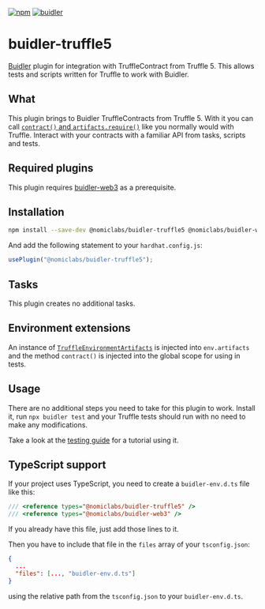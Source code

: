 [![npm](https://img.shields.io/npm/v/@nomiclabs/buidler-truffle5.svg)](https://www.npmjs.com/package/@nomiclabs/buidler-truffle5)
[![buidler](https://buidler.dev/buidler-plugin-badge.svg?1)](https://buidler.dev)

# buidler-truffle5

[Buidler](http://getbuidler.com) plugin for integration with TruffleContract from Truffle 5. This allows tests and scripts written for Truffle to work with Buidler.

## What

This plugin brings to Buidler TruffleContracts from Truffle 5. With it you can call [`contract()` and `artifacts.require()`](https://truffleframework.com/docs/truffle/testing/writing-tests-in-javascript) like you normally would with Truffle. Interact with your contracts with a familiar API from tasks, scripts and tests.

## Required plugins

This plugin requires [buidler-web3](https://github.com/nomiclabs/buidler/tree/master/packages/buidler-web3) as a prerequisite.

## Installation

```bash
npm install --save-dev @nomiclabs/buidler-truffle5 @nomiclabs/buidler-web3 web3
```

And add the following statement to your `hardhat.config.js`:

```js
usePlugin("@nomiclabs/buidler-truffle5");
```

## Tasks

This plugin creates no additional tasks.

## Environment extensions

An instance of [`TruffleEnvironmentArtifacts`](https://github.com/nomiclabs/buidler/blob/master/packages/buidler-truffle5/src/artifacts.ts) is injected into `env.artifacts` and the method `contract()` is injected into the global scope for using in tests.

## Usage

There are no additional steps you need to take for this plugin to work.
Install it, run `npx buidler test` and your Truffle tests should run with no need to make any modifications.

Take a look at the [testing guide](https://buidler.dev/guides/testing) for a tutorial using it.

## TypeScript support

If your project uses TypeScript, you need to create a `buidler-env.d.ts` file like this:

``` typescript
/// <reference types="@nomiclabs/buidler-truffle5" />
/// <reference types="@nomiclabs/buidler-web3" />
```

If you already have this file, just add those lines to it.


Then you have to include that file in the `files` array of your `tsconfig.json`:

```json
{
  ...
  "files": [..., "buidler-env.d.ts"]
}
```

using the relative path from the `tsconfig.json` to your `buidler-env.d.ts`.
